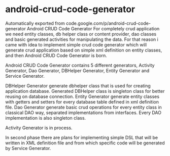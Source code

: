 # android-crud-code-generator
Automatically exported from code.google.com/p/android-crud-code-generator
Android CRUD Code Generator
For completely crud application we need entity classes, db helper class or content provider, dao classes and basic generated activities for manipulating the data. For that reason i came with idea to implement simple crud code generator which will generate crud application based on simple xml definition on entity classes, and then Android CRUD Code Generator is born.

Android CRUD Code Generator contains 5 different generators, Activity Generator, Dao Generator, DBHelper Generator, Entity Generator and Service Generator.

DBHelper Generator generate dbhelper class that is used for creating application database. Generated DBHelper class is singleton class for better reusing on database connection. Entity Generator generate entity classes with getters and setters for every database table defined in xml definition file. Dao Generator generate basic crud operations for every entity class in classical DAO way, separated implementations from interfaces. Every DAO implementation is also singleton class.

Activity Generator is in process.

In second phase there are plans for implementing simple DSL that will be written in XML definition file and from which specific code will be generated by Service Generator.
